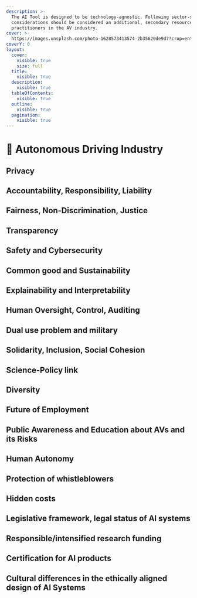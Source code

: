 ```yaml
---
description: >-
  The AI Tool is designed to be technology-agnostic. Following sector-specific
  considerations should be considered an additional, secondary resource for
  practitioners in the AV industry.
cover: >-
  https://images.unsplash.com/photo-1628573413574-2b35620de9d7?crop=entropy&cs=srgb&fm=jpg&ixid=M3wxOTcwMjR8MHwxfHNlYXJjaHw0fHxhdXRvbm9tb3VzJTIwY2Fyc3xlbnwwfHx8fDE3MDEyMDI0NDR8MA&ixlib=rb-4.0.3&q=85
coverY: 0
layout:
  cover:
    visible: true
    size: full
  title:
    visible: true
  description:
    visible: true
  tableOfContents:
    visible: true
  outline:
    visible: true
  pagination:
    visible: true
---
```


# 🚗 Autonomous Driving Industry

## Privacy

## Accountability, Responsibility, Liability

## Fairness, Non-Discrimination, Justice

## Transparency

## Safety and Cybersecurity

## Common good and Sustainability

## Explainability and Interpretability

## Human Oversight, Control, Auditing

## Dual use problem and military

## Solidarity, Inclusion, Social Cohesion

## Science-Policy link

## Diversity

## Future of Employment

## Public Awareness and Education about AVs and its Risks

## Human Autonomy

## Protection of whistleblowers

## Hidden costs

## Legislative framework, legal status of AI systems

## Responsible/intensified research funding

## Certification for AI products

## Cultural differences in the ethically aligned design of AI Systems



